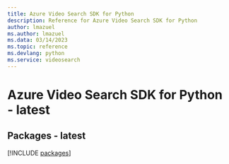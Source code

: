 ```yaml
---
title: Azure Video Search SDK for Python
description: Reference for Azure Video Search SDK for Python
author: lmazuel
ms.author: lmazuel
ms.data: 03/14/2023
ms.topic: reference
ms.devlang: python
ms.service: videosearch
---
```

# Azure Video Search SDK for Python - latest
## Packages - latest
[!INCLUDE [packages](video-search-index.md)]
